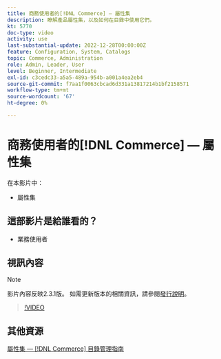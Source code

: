 ```yaml
---
title: 商務使用者的[!DNL Commerce] — 屬性集
description: 瞭解產品屬性集，以及如何在目錄中使用它們。
kt: 5770
doc-type: video
activity: use
last-substantial-update: 2022-12-28T00:00:00Z
feature: Configuration, System, Catalogs
topic: Commerce, Administration
role: Admin, Leader, User
level: Beginner, Intermediate
exl-id: c3cedc33-a5a5-489a-954b-a001a4ea2eb4
source-git-commit: f7aa1f0063cbcad6d331a13817214b1bf2158571
workflow-type: tm+mt
source-wordcount: '67'
ht-degree: 0%

---
```


# 商務使用者的[!DNL Commerce] — 屬性集

在本影片中：

- 屬性集

## 這部影片是給誰看的？

- 業務使用者

## 視訊內容

>[!NOTE]
>
>影片內容反映2.3.1版。 如需更新版本的相關資訊，請參閱[發行說明](https://experienceleague.adobe.com/docs/commerce-operations/release/notes/overview.html?lang=zh-Hant)。

>[!VIDEO](https://video.tv.adobe.com/v/35955?quality=12&learn=on)

## 其他資源

[屬性集 —  [!DNL Commerce] 目錄管理指南](https://experienceleague.adobe.com/docs/commerce-admin/catalog/product-attributes/create/attribute-sets.html?lang=zh-Hant)
